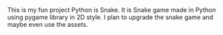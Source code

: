 This is my fun project Python is Snake. It is Snake game made in Python using pygame library in 2D style.
I plan to upgrade the snake game and maybe even use the assets.
